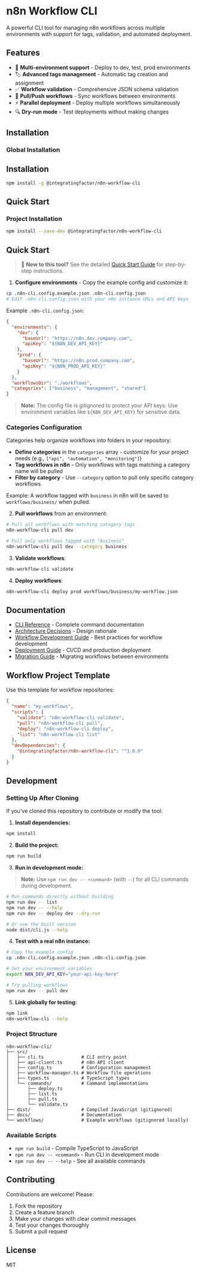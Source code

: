 # n8n Workflow CLI

A powerful CLI tool for managing n8n workflows across multiple environments with support for tags, validation, and automated deployment.

## Features

- 🚀 **Multi-environment support** - Deploy to dev, test, prod environments
- 🏷️ **Advanced tags management** - Automatic tag creation and assignment
- ✅ **Workflow validation** - Comprehensive JSON schema validation
- 🔄 **Pull/Push workflows** - Sync workflows between environments
- ⚡ **Parallel deployment** - Deploy multiple workflows simultaneously
- 🔍 **Dry-run mode** - Test deployments without making changes

## Installation

### Global Installation
## Installation

```bash
npm install -g @integratingfactor/n8n-workflow-cli
```

## Quick Start

### Project Installation
```bash
npm install --save-dev @integratingfactor/n8n-workflow-cli
```

## Quick Start

> 📖 **New to this tool?** See the detailed [Quick Start Guide](QUICKSTART.md) for step-by-step instructions.

1. **Configure environments** - Copy the example config and customize it:
```bash
cp .n8n-cli.config.example.json .n8n-cli.config.json
# Edit .n8n-cli.config.json with your n8n instance URLs and API keys
```

Example `.n8n-cli.config.json`:
```json
{
  "environments": {
    "dev": {
      "baseUrl": "https://n8n.dev.company.com",
      "apiKey": "${N8N_DEV_API_KEY}"
    },
    "prod": {
      "baseUrl": "https://n8n.prod.company.com",
      "apiKey": "${N8N_PROD_API_KEY}"
    }
  },
  "workflowsDir": "./workflows",
  "categories": ["business", "management", "shared"]
}
```

> **Note:** The config file is gitignored to protect your API keys. Use environment variables like `${N8N_DEV_API_KEY}` for sensitive data.

### Categories Configuration

Categories help organize workflows into folders in your repository:

- **Define categories** in the `categories` array - customize for your project needs (e.g., `["api", "automation", "monitoring"]`)
- **Tag workflows in n8n** - Only workflows with tags matching a category name will be pulled
- **Filter by category** - Use `--category` option to pull only specific category workflows

Example: A workflow tagged with `business` in n8n will be saved to `workflows/business/` when pulled.

2. **Pull workflows** from an environment:
```bash
# Pull all workflows with matching category tags
n8n-workflow-cli pull dev

# Pull only workflows tagged with "business"
n8n-workflow-cli pull dev --category business
```

3. **Validate workflows**:
```bash
n8n-workflow-cli validate
```

4. **Deploy workflows**:
```bash
n8n-workflow-cli deploy prod workflows/business/my-workflow.json
```

## Documentation

- [CLI Reference](docs/cli-reference.md) - Complete command documentation
- [Architecture Decisions](docs/architecture-decisions.md) - Design rationale
- [Workflow Development Guide](docs/workflow-development.md) - Best practices for workflow development
- [Deployment Guide](docs/deployment-guide.md) - CI/CD and production deployment
- [Migration Guide](docs/migration-guide.md) - Migrating workflows between environments

## Workflow Project Template

Use this template for workflow repositories:

```json
{
  "name": "my-workflows",
  "scripts": {
    "validate": "n8n-workflow-cli validate",
    "pull": "n8n-workflow-cli pull",
    "deploy": "n8n-workflow-cli deploy",
    "list": "n8n-workflow-cli list"
  },
  "devDependencies": {
    "@integratingfactor/n8n-workflow-cli": "^1.0.0"
  }
}
```

## Development

### Setting Up After Cloning

If you've cloned this repository to contribute or modify the tool:

1. **Install dependencies:**
```bash
npm install
```

2. **Build the project:**
```bash
npm run build
```

3. **Run in development mode:**

> **Note:** Use `npm run dev -- <command>` (with `--`) for all CLI commands during development.

```bash
# Run commands directly without building
npm run dev -- list
npm run dev -- --help
npm run dev -- deploy dev --dry-run

# Or use the built version
node dist/cli.js --help
```

4. **Test with a real n8n instance:**
```bash
# Copy the example config
cp .n8n-cli.config.example.json .n8n-cli.config.json

# Set your environment variables
export N8N_DEV_API_KEY="your-api-key-here"

# Try pulling workflows
npm run dev -- pull dev
```

5. **Link globally for testing:**
```bash
npm link
n8n-workflow-cli --help
```

### Project Structure

```
n8n-workflow-cli/
├── src/
│   ├── cli.ts              # CLI entry point
│   ├── api-client.ts       # n8n API client
│   ├── config.ts           # Configuration management
│   ├── workflow-manager.ts # Workflow file operations
│   ├── types.ts            # TypeScript types
│   └── commands/           # Command implementations
│       ├── deploy.ts
│       ├── list.ts
│       ├── pull.ts
│       └── validate.ts
├── dist/                   # Compiled JavaScript (gitignored)
├── docs/                   # Documentation
└── workflows/              # Example workflows (gitignored locally)
```

### Available Scripts

- `npm run build` - Compile TypeScript to JavaScript
- `npm run dev -- <command>` - Run CLI in development mode
- `npm run dev -- --help` - See all available commands

## Contributing

Contributions are welcome! Please:

1. Fork the repository
2. Create a feature branch
3. Make your changes with clear commit messages
4. Test your changes thoroughly
5. Submit a pull request

## License

MIT
